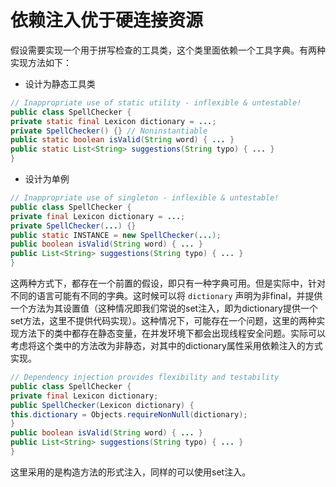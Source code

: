# 依赖注入优于硬连接资源

假设需要实现一个用于拼写检查的工具类，这个类里面依赖一个工具字典。有两种实现方法如下：

- 设计为静态工具类

```java
// Inappropriate use of static utility - inflexible & untestable!
public class SpellChecker {
private static final Lexicon dictionary = ...;
private SpellChecker() {} // Noninstantiable
public static boolean isValid(String word) { ... }
public static List<String> suggestions(String typo) { ... }
}
```

- 设计为单例

```java
// Inappropriate use of singleton - inflexible & untestable!
public class SpellChecker {
private final Lexicon dictionary = ...;
private SpellChecker(...) {}
public static INSTANCE = new SpellChecker(...);
public boolean isValid(String word) { ... }
public List<String> suggestions(String typo) { ... }
}
```

这两种方式下，都存在一个前置的假设，即只有一种字典可用。但是实际中，针对不同的语言可能有不同的字典。这时候可以将 `dictionary` 声明为非final，并提供一个方法为其设置值（这种情况即我们常说的set注入，即为dictionary提供一个set方法，这里不提供代码实现）。这种情况下，可能存在一个问题，这里的两种实现方法下的类中都存在静态变量，在并发环境下都会出现线程安全问题。实际可以考虑将这个类中的方法改为非静态，对其中的dictionary属性采用依赖注入的方式实现。

```java
// Dependency injection provides flexibility and testability
public class SpellChecker {
private final Lexicon dictionary;
public SpellChecker(Lexicon dictionary) {
this.dictionary = Objects.requireNonNull(dictionary);
}
public boolean isValid(String word) { ... }
public List<String> suggestions(String typo) { ... }
}

```

这里采用的是构造方法的形式注入，同样的可以使用set注入。
